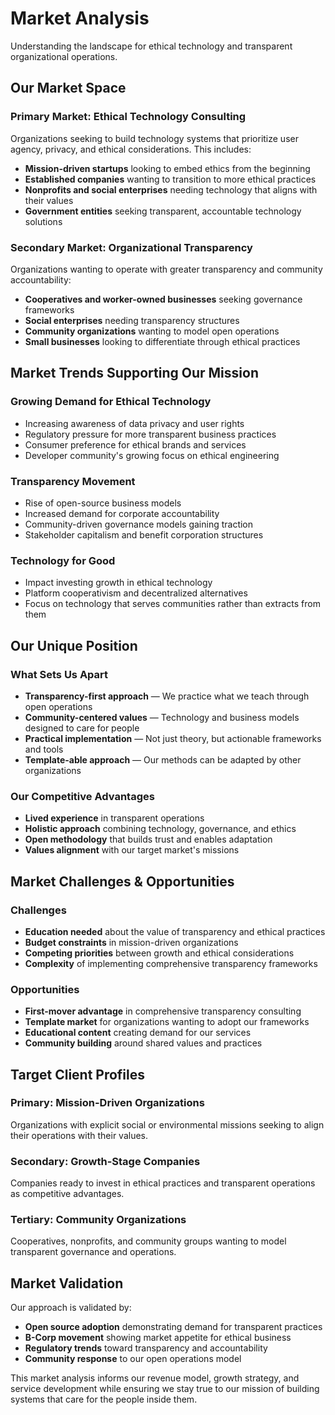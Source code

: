 # Market Analysis

Understanding the landscape for ethical technology and transparent organizational operations.

## Our Market Space

### Primary Market: Ethical Technology Consulting
Organizations seeking to build technology systems that prioritize user agency, privacy, and ethical considerations. This includes:

- **Mission-driven startups** looking to embed ethics from the beginning
- **Established companies** wanting to transition to more ethical practices
- **Nonprofits and social enterprises** needing technology that aligns with their values
- **Government entities** seeking transparent, accountable technology solutions

### Secondary Market: Organizational Transparency
Organizations wanting to operate with greater transparency and community accountability:

- **Cooperatives and worker-owned businesses** seeking governance frameworks
- **Social enterprises** needing transparency structures
- **Community organizations** wanting to model open operations
- **Small businesses** looking to differentiate through ethical practices

## Market Trends Supporting Our Mission

### Growing Demand for Ethical Technology
- Increasing awareness of data privacy and user rights
- Regulatory pressure for more transparent business practices
- Consumer preference for ethical brands and services
- Developer community's growing focus on ethical engineering

### Transparency Movement
- Rise of open-source business models
- Increased demand for corporate accountability
- Community-driven governance models gaining traction
- Stakeholder capitalism and benefit corporation structures

### Technology for Good
- Impact investing growth in ethical technology
- Platform cooperativism and decentralized alternatives
- Focus on technology that serves communities rather than extracts from them

## Our Unique Position

### What Sets Us Apart
- **Transparency-first approach** — We practice what we teach through open operations
- **Community-centered values** — Technology and business models designed to care for people
- **Practical implementation** — Not just theory, but actionable frameworks and tools
- **Template-able approach** — Our methods can be adapted by other organizations

### Our Competitive Advantages
- **Lived experience** in transparent operations
- **Holistic approach** combining technology, governance, and ethics
- **Open methodology** that builds trust and enables adaptation
- **Values alignment** with our target market's missions

## Market Challenges & Opportunities

### Challenges
- **Education needed** about the value of transparency and ethical practices
- **Budget constraints** in mission-driven organizations
- **Competing priorities** between growth and ethical considerations
- **Complexity** of implementing comprehensive transparency frameworks

### Opportunities
- **First-mover advantage** in comprehensive transparency consulting
- **Template market** for organizations wanting to adopt our frameworks
- **Educational content** creating demand for our services
- **Community building** around shared values and practices

## Target Client Profiles

### Primary: Mission-Driven Organizations
Organizations with explicit social or environmental missions seeking to align their operations with their values.

### Secondary: Growth-Stage Companies
Companies ready to invest in ethical practices and transparent operations as competitive advantages.

### Tertiary: Community Organizations
Cooperatives, nonprofits, and community groups wanting to model transparent governance and operations.

## Market Validation

Our approach is validated by:
- **Open source adoption** demonstrating demand for transparent practices
- **B-Corp movement** showing market appetite for ethical business
- **Regulatory trends** toward transparency and accountability
- **Community response** to our open operations model

This market analysis informs our revenue model, growth strategy, and service development while ensuring we stay true to our mission of building systems that care for the people inside them.